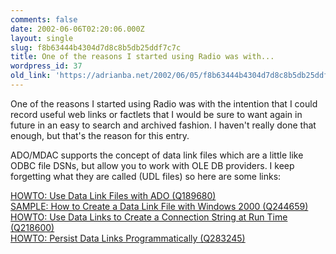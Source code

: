 ```yaml
---
comments: false
date: 2002-06-06T02:20:06.000Z
layout: single
slug: f8b63444b4304d7d8c8b5db25ddf7c7c
title: One of the reasons I started using Radio was with...
wordpress_id: 37
old_link: 'https://adrianba.net/2002/06/05/f8b63444b4304d7d8c8b5db25ddf7c7c/'
---
```

One of the reasons I started using Radio was with the intention
that I could record useful web links or factlets that I would be
sure to want again in future in an easy to search and archived
fashion. I haven't really done that enough, but that's the reason
for this entry.

ADO/MDAC supports the concept of data link files which are a
little like ODBC file DSNs, but allow you to work with OLE DB
providers. I keep forgetting what they are called (UDL files) so
here are some links:

[
HOWTO: Use Data Link Files with ADO (Q189680)](http://support.microsoft.com/default.aspx?scid=kb;EN-US;q189680)  
[
SAMPLE: How to Create a Data Link File with Windows 2000
(Q244659)](http://support.microsoft.com/default.aspx?scid=kb;EN-US;q244659)  
[
HOWTO: Use Data Links to Create a Connection String at Run Time
(Q218600)](http://support.microsoft.com/default.aspx?scid=kb;EN-US;q218600)  
[
HOWTO: Persist Data Links Programmatically (Q283245)](http://support.microsoft.com/default.aspx?scid=kb;EN-US;q283245)
